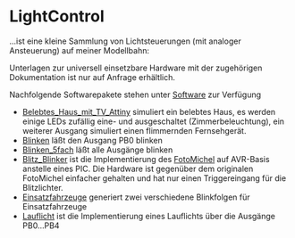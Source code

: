 ﻿# LightControl

...ist eine kleine Sammlung von Lichtsteuerungen (mit analoger Ansteuerung) auf meiner Modellbahn:

Unterlagen zur universell einsetzbare Hardware mit der zugehörigen Dokumentation ist nur auf Anfrage erhältlich.

Nachfolgende Softwarepakete stehen unter [Software](https://github.com/Kruemelbahn/lightControl/tree/main/Software) zur Verfügung

- [Belebtes_Haus_mit_TV_Attiny](https://github.com/Kruemelbahn/lightControl/tree/main/Software/Belebtes_Haus_mit_TV_Attiny) simuliert ein belebtes Haus, es werden einige LEDs zufällig eine- und ausgeschaltet (Zimmerbeleuchtung), ein weiterer Ausgang simuliert einen flimmernden Fernsehgerät.
- [Blinken](https://github.com/Kruemelbahn/lightControl/tree/main/Software/Blinken) läßt den Ausgang PB0 blinken
- [Blinken_5fach](https://github.com/Kruemelbahn/lightControl/tree/main/Software/Blinken_5fach) läßt alle Ausgänge blinken
- [Blitz_Blinker](https://github.com/Kruemelbahn/lightControl/tree/main/Software/Blitz_Blinker) ist die Implementierung des [FotoMichel](https://github.com/Kruemelbahn/FotoMichel) auf AVR-Basis anstelle eines PIC.
  Die Hardware ist gegenüber dem originalen FotoMichel einfacher gehalten und hat nur einen Triggereingang für die Blitzlichter.
- [Einsatzfahrzeuge](https://github.com/Kruemelbahn/lightControl/tree/main/Software/Einsatzfahrzeuge) generiert zwei verschiedene Blinkfolgen für Einsatzfahrzeuge
- [Lauflicht](https://github.com/Kruemelbahn/lightControl/tree/main/Software/Lauflicht) ist die Implementierung eines Lauflichts über die Ausgänge PB0...PB4
